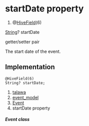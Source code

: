 
<div>

# startDate property

</div>


<div>

1.  @[HiveField](https://pub.dev/documentation/hive/2.2.3/hive/HiveField-class.html)(6)

</div>

[String](https://api.flutter.dev/flutter/dart-core/String-class.html)?
startDate


getter/setter pair




The start date of the event.



## Implementation

``` language-dart
@HiveField(6)
String? startDate;
```







1.  [talawa](../../index.md)
2.  [event_model](../../models_events_event_model/)
3.  [Event](../../models_events_event_model/Event-class.md)
4.  startDate property

##### Event class







